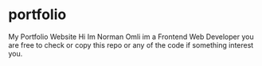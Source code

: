 # portfolio
My Portfolio Website
Hi Im Norman Omli im a Frontend Web Developer you are free to check or copy this repo or any of the code if something interest you.

